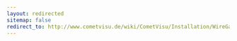 ```yaml
---
layout: redirected
sitemap: false
redirect_to: http://www.cometvisu.de/wiki/CometVisu/Installation/WireGate/de
---
```


